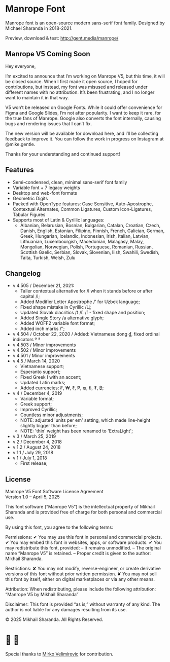 # Manrope Font

Manrope font is an open-source modern sans-serif font family. Designed by Michael Sharanda in 2018-2021.

Preview, download & test: http://gent.media/manrope/

## Manrope V5 Coming Soon

Hey everyone,

I’m excited to announce that I’m working on Manrope V5, but this time, it will be closed source. When I first made it open source, I hoped for contributions, but instead, my font was misused and released under different names with no attribution. It’s been frustrating, and I no longer want to maintain it in that way.

V5 won’t be released on Google Fonts. While it could offer convenience for Figma and Google Slides, I’m not after popularity. I want to keep it rare, for the true fans of Manrope. Google also converts the font internally, causing bugs and rendering issues that I can’t fix.

The new version will be available for download here, and I’ll be collecting feedback to improve it. You can follow the work in progress on Instagram at @mike.gentle.

Thanks for your understanding and continued support!

## Features

- Semi-condensed, clean, minimal sans-serif font family
- Variable font + 7 legacy weights
- Desktop and web-font formats
- Geometric Digits
- Packed with OpenType features: Case Sensitive, Auto-Apostrophe, Contextual Alternates, Common Ligatures, Custom Icon-Ligatures, Tabular Figures
- Supports most of Latin & Cyrillic languages:
  - Albanian, Belarusian, Bosnian, Bulgarian, Catalan, Croatian, Czech, Danish, English, Estonian, Filipino, Finnish, French, Galician, German, Greek, Hungarian, Icelandic, Indonesian, Irish, Italian, Latvian, Lithuanian, Luxembourgish, Macedonian, Malagasy, Malay, Mongolian, Norwegian, Polish, Portuguese, Romanian, Russian, Scottish Gaelic, Serbian, Slovak, Slovenian, liish, Swahili, Swedish, Taita, Turkish, Welsh, Zulu

## Changelog

- v 4.505 / December 21, 2021:
  - Taller contextual alternative for /l when it stands before or after capital /I;
  - Added Modifier Letter Apostrophe /ʼ for Uzbek language;
  - Fixed shape mistake in Cyrillic /Ц;
  - Updated Slovak diacritics /ť /Ľ /ľ - fixed shape and position;
  - Added Single Story /a alternative glyph;
  - Added WOFF2 variable font format;
  - Added inch marks /″;
- v 4.504 / October 22, 2020 / Added: Vietnamese dong ₫, fixed ordinal indicators º ª
- v 4.503 / Minor improvements
- v 4.502 / Minor improvements
- v 4.501 / Minor improvements
- v 4.5 / March 14, 2020
  - Vietnamese support;
  - Esperanto support;
  - Fixed Greek I with an accent;
  - Updated Latin marks;
  - Added currencies: ₣, ₩, ₹, ₱, ₪, ₺, ₮, ₿;
- v 4 / December 4, 2019
  - Variable format;
  - Greek support;
  - Improved Cyrillic;
  - Countless minor adjustments;
  - NOTE: adjusted 'units per em' setting, which made line-height slightly bigger than before;
  - NOTE: 'thin' weight has been renamed to 'ExtraLight';
- v 3 / March 25, 2019
- v 2 / December 4, 2018
- v 1.2 / August 24, 2018
- v 1.1 / July 29, 2018
- v 1 / July 1, 2018
  - First release;

## License

Manrope V5 Font Software License Agreement  
Version 1.0 – April 5, 2025

This font software (“Manrope V5”) is the intellectual property of Mikhail Sharanda and is provided free of charge for both personal and commercial use.

By using this font, you agree to the following terms:

Permissions:
✔ You may use this font in personal and commercial projects.
✔ You may embed this font in websites, apps, or software products.
✔ You may redistribute this font, provided:
– It remains unmodified.
– The original name “Manrope V5” is retained.
– Proper credit is given to the author: Mikhail Sharanda.

Restrictions:
✘ You may not modify, reverse-engineer, or create derivative versions of this font without prior written permission.
✘ You may not sell this font by itself, either on digital marketplaces or via any other means.

Attribution:
When redistributing, please include the following attribution:  
“Manrope V5 by Mikhail Sharanda”

Disclaimer:
This font is provided “as is,” without warranty of any kind. The author is not liable for any damages resulting from its use.

© 2025 Mikhail Sharanda. All Rights Reserved.

# 🤜 🤛

Special thanks to [Mirko Velimirovic](https://mirkovelimirovic.com/) for contribution.
